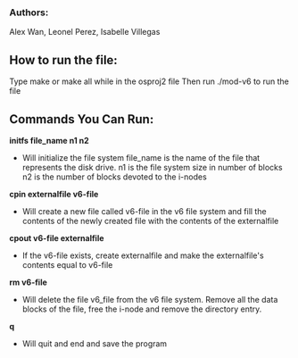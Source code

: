 ### Authors:
  Alex Wan,
  Leonel Perez,
  Isabelle Villegas
  
## How to run the file:
  Type make or make all while in the osproj2 file
  Then run ./mod-v6 to run the file
  
## Commands You Can Run:
  **initfs file_name n1 n2** 
  - Will initialize the file system 
      file_name is the name of the file that represents the disk drive. 
      n1 is the file system size in number of blocks
      n2 is the number of blocks devoted to the i-nodes
      
  **cpin externalfile v6-file** 
  - Will create a new file called v6-file in the 
  v6 file system and fill the contents of the newly created file with the contents of the externalfile
  
  **cpout v6-file externalfile** 
  - If the v6-file exists, create externalfile and make the externalfile's contents equal to v6-file
  
  **rm v6-file** 
  - Will delete the file v6_file from the v6 file system. Remove all the data blocks of 
  the file, free the i-node and remove the directory entry.
      
  **q** 
  - Will quit and end and save the program
